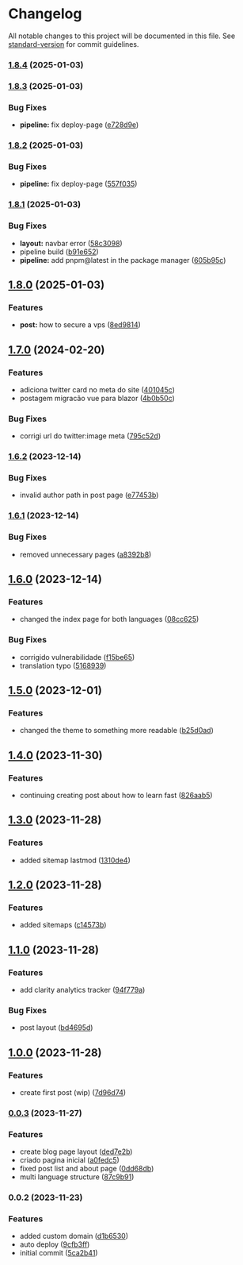 # Changelog

All notable changes to this project will be documented in this file. See [standard-version](https://github.com/conventional-changelog/standard-version) for commit guidelines.

### [1.8.4](https://github.com/hederson/hedersonboechat.com.br/compare/v1.8.3...v1.8.4) (2025-01-03)

### [1.8.3](https://github.com/hederson/hedersonboechat.com.br/compare/v1.8.2...v1.8.3) (2025-01-03)


### Bug Fixes

* **pipeline:** fix deploy-page ([e728d9e](https://github.com/hederson/hedersonboechat.com.br/commit/e728d9ecd0d352c0800f76f5c8cb065a001b16cb))

### [1.8.2](https://github.com/hederson/hedersonboechat.com.br/compare/v1.8.1...v1.8.2) (2025-01-03)


### Bug Fixes

* **pipeline:** fix deploy-page ([557f035](https://github.com/hederson/hedersonboechat.com.br/commit/557f0353aa0c2e25f6c3c42d178009d0fa6ccd81))

### [1.8.1](https://github.com/hederson/hedersonboechat.com.br/compare/v1.8.0...v1.8.1) (2025-01-03)


### Bug Fixes

* **layout:** navbar error ([58c3098](https://github.com/hederson/hedersonboechat.com.br/commit/58c3098ec3ec97c5af7e69c7b61016f5ca499638))
* pipeline build ([b91e652](https://github.com/hederson/hedersonboechat.com.br/commit/b91e6528a2c1dab56248b5edc3c97ca3684b2152))
* **pipeline:** add pnpm@latest in the package manager ([605b95c](https://github.com/hederson/hedersonboechat.com.br/commit/605b95cc61f09931bdc8b80ca4608f85e373c17b))

## [1.8.0](https://github.com/hederson/hedersonboechat.com.br/compare/v1.7.0...v1.8.0) (2025-01-03)


### Features

* **post:** how to secure a vps ([8ed9814](https://github.com/hederson/hedersonboechat.com.br/commit/8ed98149f65c12d066ecc862ea850d7f295c644f))

## [1.7.0](https://github.com/hederson/hedersonboechat.com.br/compare/v1.6.2...v1.7.0) (2024-02-20)


### Features

* adiciona twitter card no meta do site ([401045c](https://github.com/hederson/hedersonboechat.com.br/commit/401045cee469ad4c3f41f2202acf45f9128770dd))
* postagem migracão vue para blazor ([4b0b50c](https://github.com/hederson/hedersonboechat.com.br/commit/4b0b50c55a3586c65fb439c6902253d775a84a99))


### Bug Fixes

* corrigi url do twitter:image meta ([795c52d](https://github.com/hederson/hedersonboechat.com.br/commit/795c52db965493d643be46866eeefe41f1eb1e66))

### [1.6.2](https://github.com/hederson/hedersonboechat.com.br/compare/v1.6.1...v1.6.2) (2023-12-14)


### Bug Fixes

* invalid author path in post page ([e77453b](https://github.com/hederson/hedersonboechat.com.br/commit/e77453b24ccd7e0893577291f4f5f06a05351859))

### [1.6.1](https://github.com/hederson/hedersonboechat.com.br/compare/v1.6.0...v1.6.1) (2023-12-14)


### Bug Fixes

* removed unnecessary pages ([a8392b8](https://github.com/hederson/hedersonboechat.com.br/commit/a8392b832e56159d653d49a8a3f588b257c7cb45))

## [1.6.0](https://github.com/hederson/hedersonboechat.com.br/compare/v1.5.0...v1.6.0) (2023-12-14)


### Features

* changed the index page for both languages ([08cc625](https://github.com/hederson/hedersonboechat.com.br/commit/08cc62549c372fc33c17c4417ebab31ebaf076ec))


### Bug Fixes

* corrigido vulnerabilidade ([f15be65](https://github.com/hederson/hedersonboechat.com.br/commit/f15be656f48372ac0155071f0b5e0f62a205bc16))
* translation typo ([5168939](https://github.com/hederson/hedersonboechat.com.br/commit/516893990b9944a9bda2c21d918043b060bfa0b0))

## [1.5.0](https://github.com/hederson/hedersonboechat.com.br/compare/v1.4.0...v1.5.0) (2023-12-01)


### Features

* changed the theme to something more readable ([b25d0ad](https://github.com/hederson/hedersonboechat.com.br/commit/b25d0adc6529bd7a472c341ff120f9c2ab6832f6))

## [1.4.0](https://github.com/hederson/hedersonboechat.com.br/compare/v1.3.0...v1.4.0) (2023-11-30)


### Features

* continuing creating post about how to learn fast ([826aab5](https://github.com/hederson/hedersonboechat.com.br/commit/826aab55eb29f99501c8f9537cb368708fdee0b1))

## [1.3.0](https://github.com/hederson/hedersonboechat.com.br/compare/v1.2.0...v1.3.0) (2023-11-28)


### Features

* added sitemap lastmod ([1310de4](https://github.com/hederson/hedersonboechat.com.br/commit/1310de4b8c4f8d173ac81ef05b14d2c13674ff44))

## [1.2.0](https://github.com/hederson/hedersonboechat.com.br/compare/v1.1.0...v1.2.0) (2023-11-28)


### Features

* added sitemaps ([c14573b](https://github.com/hederson/hedersonboechat.com.br/commit/c14573bd158d78dda94b4de90d94872045242c61))

## [1.1.0](https://github.com/hederson/hedersonboechat.com.br/compare/v1.0.0...v1.1.0) (2023-11-28)


### Features

* add clarity analytics tracker ([94f779a](https://github.com/hederson/hedersonboechat.com.br/commit/94f779af9ebe08e07aa3f691c199d75b6a85663f))


### Bug Fixes

* post layout ([bd4695d](https://github.com/hederson/hedersonboechat.com.br/commit/bd4695d6104ee886c2a26d01572792642b7c397d))

## [1.0.0](https://github.com/hederson/hedersonboechat.com.br/compare/v0.0.3...v1.0.0) (2023-11-28)


### Features

* create first post (wip) ([7d96d74](https://github.com/hederson/hedersonboechat.com.br/commit/7d96d74a573b0e036b44c57e0ad0d313cd57a3e4))

### [0.0.3](https://github.com/hederson/hedersonboechat.com.br/compare/v0.0.2...v0.0.3) (2023-11-27)


### Features

* create blog page layout ([ded7e2b](https://github.com/hederson/hedersonboechat.com.br/commit/ded7e2b0c736fdab10080d33f3fa133f9df84966))
* criado pagina inicial ([a0fedc5](https://github.com/hederson/hedersonboechat.com.br/commit/a0fedc523687ee5ab9c9e766dca131b73aded7bf))
* fixed post list and about page ([0dd68db](https://github.com/hederson/hedersonboechat.com.br/commit/0dd68db022e7274dbc744125ddd1102d594ba390))
* multi language structure ([87c9b91](https://github.com/hederson/hedersonboechat.com.br/commit/87c9b91172ddc6f5849a4a96e340c674ad3b63f9))

### 0.0.2 (2023-11-23)


### Features

* added custom domain ([d1b6530](https://github.com/hederson/hedersonboechat.com.br/commit/d1b6530a9574f9b56822141122e995496716ee7d))
* auto deploy ([9cfb3ff](https://github.com/hederson/hedersonboechat.com.br/commit/9cfb3ff51b92d5d51630f5c3ae21e9db570b1bb1))
* initial commit ([5ca2b41](https://github.com/hederson/hedersonboechat.com.br/commit/5ca2b4149a1da54f6f2d3f30850062aec067ce4e))
